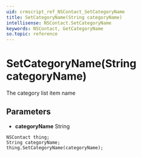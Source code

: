 ```yaml
---
uid: crmscript_ref_NSContact_SetCategoryName
title: SetCategoryName(String categoryName)
intellisense: NSContact.SetCategoryName
keywords: NSContact, GetCategoryName
so.topic: reference
---
```


# SetCategoryName(String categoryName)

The category list item name

## Parameters

* **categoryName** String

```crmscript
NSContact thing;
String categoryName;
thing.SetCategoryName(categoryName);
```

